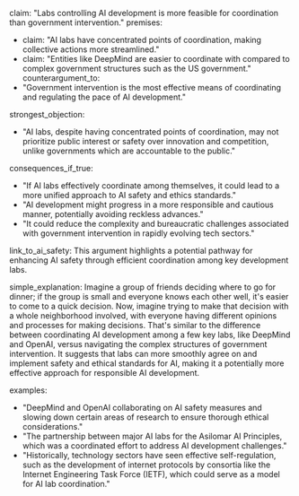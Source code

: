 claim: "Labs controlling AI development is more feasible for coordination than government intervention."
premises:
  - claim: "AI labs have concentrated points of coordination, making collective actions more streamlined."
  - claim: "Entities like DeepMind are easier to coordinate with compared to complex government structures such as the US government."
counterargument_to:
  - "Government intervention is the most effective means of coordinating and regulating the pace of AI development."

strongest_objection:
  - "AI labs, despite having concentrated points of coordination, may not prioritize public interest or safety over innovation and competition, unlike governments which are accountable to the public."

consequences_if_true:
  - "If AI labs effectively coordinate among themselves, it could lead to a more unified approach to AI safety and ethics standards."
  - "AI development might progress in a more responsible and cautious manner, potentially avoiding reckless advances."
  - "It could reduce the complexity and bureaucratic challenges associated with government intervention in rapidly evolving tech sectors."

link_to_ai_safety: This argument highlights a potential pathway for enhancing AI safety through efficient coordination among key development labs.

simple_explanation: Imagine a group of friends deciding where to go for dinner; if the group is small and everyone knows each other well, it's easier to come to a quick decision. Now, imagine trying to make that decision with a whole neighborhood involved, with everyone having different opinions and processes for making decisions. That's similar to the difference between coordinating AI development among a few key labs, like DeepMind and OpenAI, versus navigating the complex structures of government intervention. It suggests that labs can more smoothly agree on and implement safety and ethical standards for AI, making it a potentially more effective approach for responsible AI development.

examples:
  - "DeepMind and OpenAI collaborating on AI safety measures and slowing down certain areas of research to ensure thorough ethical considerations."
  - "The partnership between major AI labs for the Asilomar AI Principles, which was a coordinated effort to address AI development challenges."
  - "Historically, technology sectors have seen effective self-regulation, such as the development of internet protocols by consortia like the Internet Engineering Task Force (IETF), which could serve as a model for AI lab coordination."